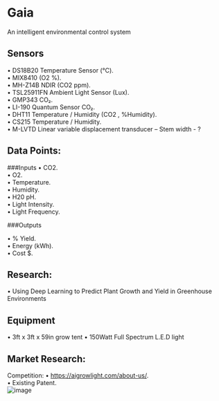 # Gaia
An intelligent environmental control system

##

## Sensors
•	DS18B20 Temperature Sensor (°C).  
•	MIX8410 (O2 %).  
•	MH-Z14B NDIR  (CO2 ppm).  
•	TSL25911FN Ambient Light Sensor (Lux).  
•	GMP343 CO₂.  
•	LI-190 Quantum Sensor CO₂.  
•	DHT11 Temperature / Humidity (CO2 , %Humidity).  
•	CS215 Temperature / Humidity.  
•	M-LVTD Linear variable displacement transducer – Stem width - ?   

## Data Points: 
###Inputs
•	CO2.  
•	O2.  
•	Temperature.  
•	Humidity.  
•	H20 pH.  
•	Light Intensity.  
•	Light Frequency.  

###Outputs
<!-- •	Radiation.   -->
•	% Yield.  
• Energy (kWh).  
• Cost $.  

## Research:
•	Using Deep Learning to Predict Plant Growth and Yield in Greenhouse Environments   

## Equipment
•  3ft x 3ft x 59in grow tent
•  150Watt Full Spectrum L.E.D light


## Market Research:
  Competition:
    •	https://aigrowlight.com/about-us/.  
    •	Existing Patent.  
![image](https://user-images.githubusercontent.com/45886361/151272973-74ecb4a9-f9fa-42de-85c3-1f1a4ef1ff91.png)
